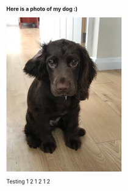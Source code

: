 **Here is a photo of my dog :)**

![The goodest of Boys](/images/Obi.jpg "The Goodest of Boys")

Testing 1 2 1 2 1 2
